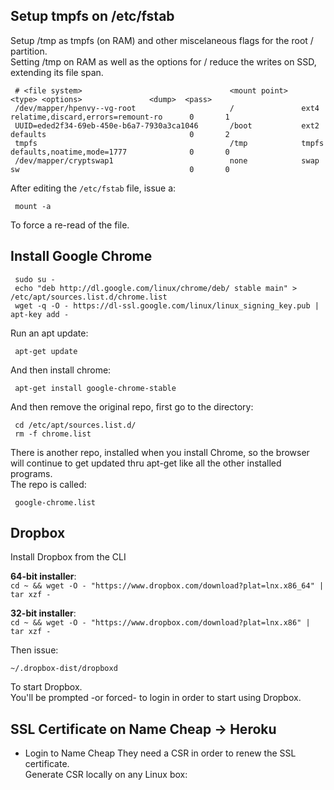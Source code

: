 ## Setup tmpfs on /etc/fstab

Setup /tmp as tmpfs (on RAM) and other miscelaneous flags for the root / partition.  
Setting /tmp on RAM as well as the options for / reduce the writes on SSD, extending its file span.

     # <file system>                                 <mount point>   <type>	<options>				<dump>	<pass> 
     /dev/mapper/hpenvy--vg-root                     /               ext4    relatime,discard,errors=remount-ro      0       1
     UUID=eded2f34-69eb-450e-b6a7-7930a3ca1046       /boot           ext2    defaults                                0       2
     tmpfs                                           /tmp            tmpfs   defaults,noatime,mode=1777              0       0
     /dev/mapper/cryptswap1                          none            swap    sw                                      0       0

After editing the ``/etc/fstab`` file, issue a:

     mount -a

To force a re-read of the file.

## Install Google Chrome

     sudo su -
     echo "deb http://dl.google.com/linux/chrome/deb/ stable main" > /etc/apt/sources.list.d/chrome.list
     wget -q -O - https://dl-ssl.google.com/linux/linux_signing_key.pub | apt-key add -
     
Run an apt update:

     apt-get update

And then install chrome:

     apt-get install google-chrome-stable

And then remove the original repo, first go to the directory:

     cd /etc/apt/sources.list.d/
     rm -f chrome.list

There is another repo, installed when you install Chrome, so the browser will continue to get updated thru apt-get like all the other installed programs.  
The repo is called:

     google-chrome.list

## Dropbox

Install Dropbox from the CLI

**64-bit installer**:  
``cd ~ && wget -O - "https://www.dropbox.com/download?plat=lnx.x86_64" | tar xzf -``

**32-bit installer**:  
``cd ~ && wget -O - "https://www.dropbox.com/download?plat=lnx.x86" | tar xzf -``

Then issue:

``~/.dropbox-dist/dropboxd``

To start Dropbox.  
You'll be prompted -or forced- to login in order to start using Dropbox.

## SSL Certificate on Name Cheap -> Heroku

- Login to Name Cheap
They need a CSR in order to renew the SSL certificate.  
Generate CSR locally on any Linux box:
